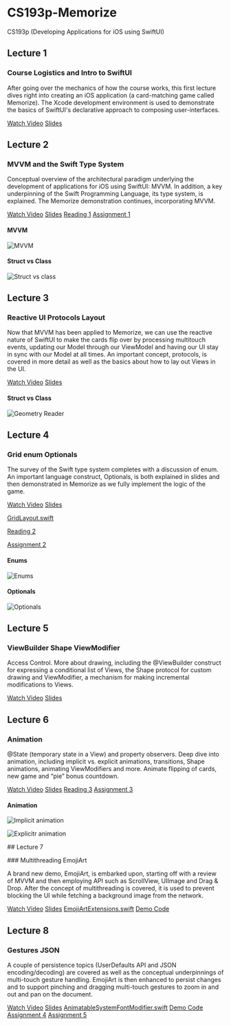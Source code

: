 # CS193p-Memorize
CS193p (Developing Applications for iOS using SwiftUI)

## Lecture 1

### Course Logistics and Intro to SwiftUI

After going over the mechanics of how the course works, this first lecture dives right into creating an iOS application (a card-matching game called Memorize).  The Xcode development environment is used to demonstrate the basics of SwiftUI's declarative approach to composing user-interfaces.

[Watch Video](https://youtu.be/jbtqIBpUG7g)
[Slides](https://cs193p.sites.stanford.edu/sites/g/files/sbiybj16636/files/media/file/l1.pdf)


## Lecture 2

### MVVM and the Swift Type System

Conceptual overview of the architectural paradigm underlying the development of applications for iOS using SwiftUI: MVVM.  In addition, a key underpinning of the Swift Programming Language, its type system, is explained.  The Memorize demonstration continues, incorporating MVVM.

[Watch Video](https://youtu.be/4GjXq2Sr55Q)
[Slides](https://cs193p.sites.stanford.edu/sites/g/files/sbiybj16636/files/media/file/l2.pdf)
[Reading 1](https://cs193p.sites.stanford.edu/sites/g/files/sbiybj16636/files/media/file/r1.pdf)
[Assignment 1](https://cs193p.sites.stanford.edu/sites/g/files/sbiybj16636/files/media/file/a1.pdf)

#### MVVM
![MVVM](./slides/mvvm.png)

#### Struct vs Class
![Struct vs class](./slides/struct_class.png)

## Lecture 3

### Reactive UI Protocols Layout

Now that MVVM has been applied to Memorize, we can use the reactive nature of SwiftUI to make the cards flip over by processing multitouch events, updating our Model through our ViewModel and having our UI stay in sync with our Model at all times.  An important concept, protocols, is covered in more detail as well as the basics about how to lay out Views in the UI.

[Watch Video](https://www.youtube.com/watch?v=SIYdYpPXil4&list=PLpGHT1n4-mAtTj9oywMWoBx0dCGd51_yG&index=4&t=0s) 
[Slides](https://cs193p.sites.stanford.edu/sites/g/files/sbiybj16636/files/media/file/l3_0.pdf)

#### Struct vs Class
![Geometry Reader](./slides/geometry_reader.png)

## Lecture 4

### Grid enum Optionals

The survey of the Swift type system completes with a discussion of enum.  An important language construct, Optionals, is both explained in slides and then demonstrated in Memorize as we fully implement the logic of the game.

[Watch Video](https://www.youtube.com/watch?v=eHEeWzFP6O4&list=PLpGHT1n4-mAtTj9oywMWoBx0dCGd51_yG&index=4)
[Slides](https://cs193p.sites.stanford.edu/sites/g/files/sbiybj16636/files/media/file/l4.pdf)

[GridLayout.swift](https://cs193p.stanford.edu/Spring2020/GridLayout.swift.zip)

[Reading 2](https://cs193p.sites.stanford.edu/sites/g/files/sbiybj16636/files/media/file/r2_0.pdf)

[Assignment 2](https://cs193p.sites.stanford.edu/sites/g/files/sbiybj16636/files/media/file/a2_0.pdf)

#### Enums
![Enums](./slides/enum_associated_type.png)

#### Optionals
![Optionals](./slides/optionals.png)


## Lecture 5

### ViewBuilder Shape ViewModifier

Access Control.  More about drawing, including the @ViewBuilder construct for expressing a conditional list of Views, the Shape protocol for custom drawing and ViewModifier, a mechanism for making incremental modifications to Views.

[Watch Video](https://www.youtube.com/watch?v=oDKDGCRdSHc)
[Slides](https://cs193p.sites.stanford.edu/sites/g/files/sbiybj16636/files/media/file/lecture_5.pdf)

## Lecture 6

### Animation

@State (temporary state in a View) and property observers.  Deep dive into animation, including implicit vs. explicit animations, transitions, Shape animations, animating ViewModifiers and more.  Animate flipping of cards, new game and “pie” bonus countdown.

[Watch Video](https://www.youtube.com/watch?v=3krC2c56ceQ)
[Slides](https://cs193p.sites.stanford.edu/sites/g/files/sbiybj16636/files/media/file/lecture_6.pdf)
[Reading 3](https://cs193p.sites.stanford.edu/sites/g/files/sbiybj16636/files/media/file/reading_3.pdf)
[Assignment 3](https://cs193p.sites.stanford.edu/sites/g/files/sbiybj16636/files/media/file/assignment_3.pdf)

#### Animation
![Implicit animation](./slides/animation_implicit.png)

![Explicitr animation](./slides/animation_explicit.png)

## Lecture 7

### Multithreading EmojiArt

A brand new demo, EmojiArt, is embarked upon, starting off with a review of MVVM and then employing API such as ScrollView, UIImage and Drag & Drop.  After the concept of multithreading is covered, it is used to prevent blocking the UI while fetching a background image from the network.

[Watch Video](https://www.youtube.com/watch?v=tmx-OwkBWxA)
[Slides](https://cs193p.sites.stanford.edu/sites/g/files/sbiybj16636/files/media/file/lecture_7_0.pdf)
[EmojiArtExtensions.swift](https://cs193p.stanford.edu/Spring2020/EmojiArtExtensions.swift.zip)
[Demo Code](https://cs193p.stanford.edu/Spring2020/EmojiArtL7.zip)

## Lecture 8

### Gestures JSON

A couple of persistence topics (UserDefaults API and JSON encoding/decoding) are covered as well as the conceptual underpinnings of multi-touch gesture handling.  EmojiArt is then enhanced to persist changes and to support pinching and dragging multi-touch gestures to zoom in and out and pan on the document.

[Watch Video](https://www.youtube.com/watch?v=mz-rNLWJ0bk)
[Slides](https://cs193p.sites.stanford.edu/sites/g/files/sbiybj16636/files/media/file/lecture_8.pdf)
[AnimatableSystemFontModifier.swift](https://cs193p.stanford.edu/Spring2020/AnimatableSystemFontModifier.swift.zip)
[Demo Code](https://cs193p.stanford.edu/Spring2020/EmojiArtL8.zip)
[Assignment 4](https://cs193p.sites.stanford.edu/sites/g/files/sbiybj16636/files/media/file/a4_0.pdf)
[Assignment 5](https://cs193p.sites.stanford.edu/sites/g/files/sbiybj16636/files/media/file/assignment_5.pdf)
